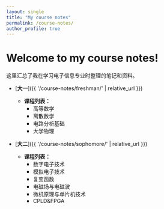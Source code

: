 ```yaml
---
layout: single 
title: "My course notes"
permalink: /course-notes/ 
author_profile: true 
---
```


# Welcome to my course notes!

这里汇总了我在学习电子信息专业时整理的笔记和资料。

* [**大一**]({{ '/course-notes/freshman/' | relative_url }})
    * **课程列表：**
        * 高等数学
        * 离散数学
        * 电路分析基础
        * 大学物理

* [**大二**]({{ '/course-notes/sophomore/' | relative_url }})
    * **课程列表：**
        * 数字电子技术
        * 模拟电子技术
        * 复变函数
        * 电磁场与电磁波
        * 微机原理与单片机技术
        * CPLD&FPGA
